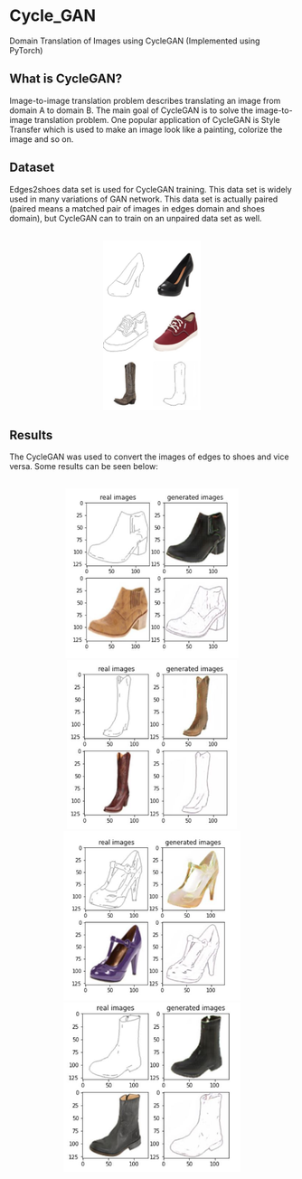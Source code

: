 # Cycle_GAN
Domain Translation of Images using CycleGAN (Implemented using PyTorch)

## What is CycleGAN?
Image-to-image translation problem describes translating an image from domain A to domain B. The main goal of CycleGAN is to solve the image-to-image translation problem.
One popular application of CycleGAN is Style Transfer which is used to make an image look like a painting, colorize the image and so on.

## Dataset
Edges2shoes data set is used for CycleGAN training. This data set is widely used in many variations of
GAN network. This data set is actually paired (paired means a matched pair of images in edges domain and shoes domain), 
but CycleGAN can to train on an unpaired data set as well. <br><br>
<p align = "center">
  <img src = "/Images/dataset_1.png" height = 300>
</p>

## Results
The CycleGAN was used to convert the images of edges to shoes and vice versa. Some results can be seen below: <br><br>
<p align = "center">
  <img src = "/Images/result_1.png" height = 300> <img src = "/Images/result_2.png" height = 300><br>
  <img src = "/Images/result_3.png" height = 300> <img src = "/Images/result_4.png" height = 300>
</p>
